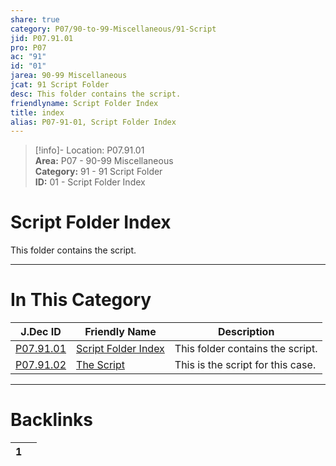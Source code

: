 ```yaml
---  
share: true  
category: P07/90-to-99-Miscellaneous/91-Script  
jid: P07.91.01  
pro: P07  
ac: "91"  
id: "01"  
jarea: 90-99 Miscellaneous  
jcat: 91 Script Folder  
desc: This folder contains the script.  
friendlyname: Script Folder Index  
title: index  
alias: P07-91-01, Script Folder Index  
---  
```

  
>[!info]- Location: P07.91.01  
>**Area:** P07 - 90-99 Miscellaneous  
>**Category:** 91 - 91 Script Folder  
>**ID:** 01 - Script Folder Index  
  
# Script Folder Index  
  
This folder contains the script.  
   
  
  
---  
# In This Category  
  
| J.Dec ID                                                                                  | Friendly Name                                                                               | Description                       |  
| ----------------------------------------------------------------------------------------- | ------------------------------------------------------------------------------------------- | --------------------------------- |  
| [P07.91.01](index.md)         | [Script Folder Index](index.md) | This folder contains the script.  |  
| [P07.91.02](./92-The-Script.md) | [The Script](./92-The-Script.md)  | This is the script for this case. |  
  
  
---  
# Backlinks  
<div><table class="dataview table-view-table"><thead class="table-view-thead"><tr class="table-view-tr-header"><th class="table-view-th"><span></span><span class="dataview small-text">1</span></th><th class="table-view-th"><span></span></th></tr></thead><tbody class="table-view-tbody"></tbody></table></div>